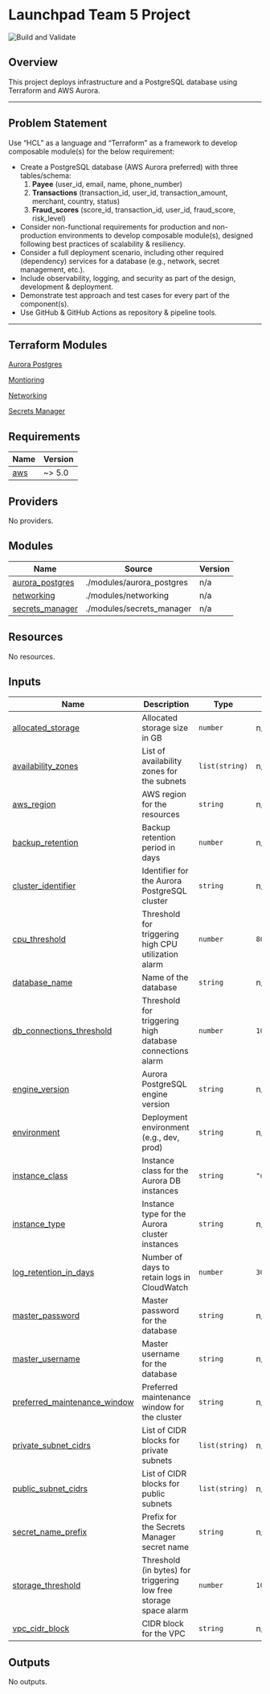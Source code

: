 # Launchpad Team 5 Project

![Build and Validate](https://github.com/DerDangla/launchpad-team-5/actions/workflows/build.yml/badge.svg)

## Overview

This project deploys infrastructure and a PostgreSQL database using Terraform and AWS Aurora.

---

## Problem Statement

Use “HCL” as a language and “Terraform” as a framework to develop composable module(s) for the below requirement:

- Create a PostgreSQL database (AWS Aurora preferred) with three tables/schema:
  1. **Payee** (user\_id, email, name, phone\_number)
  2. **Transactions** (transaction\_id, user\_id, transaction\_amount, merchant, country, status)
  3. **Fraud\_scores** (score\_id, transaction\_id, user\_id, fraud\_score, risk\_level)
- Consider non-functional requirements for production and non-production environments to develop composable module(s), designed following best practices of scalability & resiliency.
- Consider a full deployment scenario, including other required (dependency) services for a database (e.g., network, secret management, etc.).
- Include observability, logging, and security as part of the design, development & deployment.
- Demonstrate test approach and test cases for every part of the component(s).
- Use GitHub & GitHub Actions as repository & pipeline tools.

---

## Terraform Modules

[Aurora Postgres](https://github.com/DerDangla/launchpad-team-5/tree/emander/modules/aurora_postgres)

[Montioring](https://github.com/DerDangla/launchpad-team-5/tree/emander/modules/monitoring)

[Networking](https://github.com/DerDangla/launchpad-team-5/tree/emander/modules/networking)

[Secrets Manager](https://github.com/DerDangla/launchpad-team-5/tree/emander/modules/secrets_manager)
<!-- BEGIN_TF_DOCS -->
## Requirements

| Name | Version |
|------|---------|
| <a name="requirement_aws"></a> [aws](#requirement\_aws) | ~> 5.0 |

## Providers

No providers.

## Modules

| Name | Source | Version |
|------|--------|---------|
| <a name="module_aurora_postgres"></a> [aurora\_postgres](#module\_aurora\_postgres) | ./modules/aurora_postgres | n/a |
| <a name="module_networking"></a> [networking](#module\_networking) | ./modules/networking | n/a |
| <a name="module_secrets_manager"></a> [secrets\_manager](#module\_secrets\_manager) | ./modules/secrets_manager | n/a |

## Resources

No resources.

## Inputs

| Name | Description | Type | Default | Required |
|------|-------------|------|---------|:--------:|
| <a name="input_allocated_storage"></a> [allocated\_storage](#input\_allocated\_storage) | Allocated storage size in GB | `number` | n/a | yes |
| <a name="input_availability_zones"></a> [availability\_zones](#input\_availability\_zones) | List of availability zones for the subnets | `list(string)` | n/a | yes |
| <a name="input_aws_region"></a> [aws\_region](#input\_aws\_region) | AWS region for the resources | `string` | n/a | yes |
| <a name="input_backup_retention"></a> [backup\_retention](#input\_backup\_retention) | Backup retention period in days | `number` | n/a | yes |
| <a name="input_cluster_identifier"></a> [cluster\_identifier](#input\_cluster\_identifier) | Identifier for the Aurora PostgreSQL cluster | `string` | n/a | yes |
| <a name="input_cpu_threshold"></a> [cpu\_threshold](#input\_cpu\_threshold) | Threshold for triggering high CPU utilization alarm | `number` | `80` | no |
| <a name="input_database_name"></a> [database\_name](#input\_database\_name) | Name of the database | `string` | n/a | yes |
| <a name="input_db_connections_threshold"></a> [db\_connections\_threshold](#input\_db\_connections\_threshold) | Threshold for triggering high database connections alarm | `number` | `100` | no |
| <a name="input_engine_version"></a> [engine\_version](#input\_engine\_version) | Aurora PostgreSQL engine version | `string` | n/a | yes |
| <a name="input_environment"></a> [environment](#input\_environment) | Deployment environment (e.g., dev, prod) | `string` | n/a | yes |
| <a name="input_instance_class"></a> [instance\_class](#input\_instance\_class) | Instance class for the Aurora DB instances | `string` | `"db.r5.large"` | no |
| <a name="input_instance_type"></a> [instance\_type](#input\_instance\_type) | Instance type for the Aurora cluster instances | `string` | n/a | yes |
| <a name="input_log_retention_in_days"></a> [log\_retention\_in\_days](#input\_log\_retention\_in\_days) | Number of days to retain logs in CloudWatch | `number` | `30` | no |
| <a name="input_master_password"></a> [master\_password](#input\_master\_password) | Master password for the database | `string` | n/a | yes |
| <a name="input_master_username"></a> [master\_username](#input\_master\_username) | Master username for the database | `string` | n/a | yes |
| <a name="input_preferred_maintenance_window"></a> [preferred\_maintenance\_window](#input\_preferred\_maintenance\_window) | Preferred maintenance window for the cluster | `string` | n/a | yes |
| <a name="input_private_subnet_cidrs"></a> [private\_subnet\_cidrs](#input\_private\_subnet\_cidrs) | List of CIDR blocks for private subnets | `list(string)` | n/a | yes |
| <a name="input_public_subnet_cidrs"></a> [public\_subnet\_cidrs](#input\_public\_subnet\_cidrs) | List of CIDR blocks for public subnets | `list(string)` | n/a | yes |
| <a name="input_secret_name_prefix"></a> [secret\_name\_prefix](#input\_secret\_name\_prefix) | Prefix for the Secrets Manager secret name | `string` | n/a | yes |
| <a name="input_storage_threshold"></a> [storage\_threshold](#input\_storage\_threshold) | Threshold (in bytes) for triggering low free storage space alarm | `number` | `1000000000` | no |
| <a name="input_vpc_cidr_block"></a> [vpc\_cidr\_block](#input\_vpc\_cidr\_block) | CIDR block for the VPC | `string` | n/a | yes |

## Outputs

No outputs.
<!-- END_TF_DOCS -->
